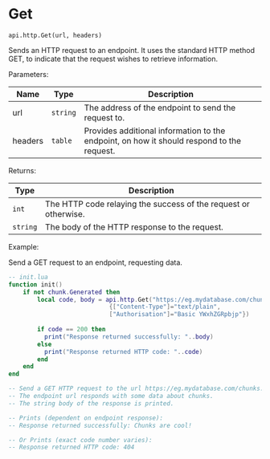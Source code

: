 # Get



`api.http.Get(url, headers)`

Sends an HTTP request to an endpoint. It uses the standard HTTP method GET, to indicate that the request wishes to retrieve information.



Parameters:

| Name    | Type     | Description                                                                               |
| ------- | -------- | ----------------------------------------------------------------------------------------- |
| url     | `string` | The address of the endpoint to send the request to.                                       |
| headers | `table`  | Provides additional information to the endpoint, on how it should respond to the request. |

Returns:

| Type     | Description                                                     |
| -------- | --------------------------------------------------------------- |
| `int`    | The HTTP code relaying the success of the request or otherwise. |
| `string` | The body of the HTTP response to the request.                   |



Example:

Send a GET request to an endpoint, requesting data.

```lua
-- init.lua
function init()
    if not chunk.Generated then
        local code, body = api.http.Get("https://eg.mydatabase.com/chunks", 
                            {["Content-Type"]="text/plain",
                            ["Authorisation"]="Basic YWxhZGRpbjp"})
        
        if code == 200 then
          print("Response returned successfully: "..body)
        else
          print("Response returned HTTP code: "..code)
        end
    end
end

-- Send a GET HTTP request to the url https://eg.mydatabase.com/chunks.
-- The endpoint url responds with some data about chunks.
-- The string body of the response is printed.

-- Prints (dependent on endpoint response):
-- Response returned successfully: Chunks are cool!

-- Or Prints (exact code number varies):
-- Response returned HTTP code: 404
```

